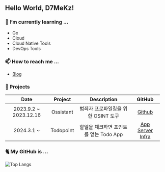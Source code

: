 ## Hello World, D7MeKz!

### 🌱 I’m currently learning ...
- Go
- Cloud
- Cloud Native Tools
- DevOps Tools

### 📫 How to reach me ...
- [Blog](https://github.com/D7MeKz)


### 👾 Projects
|**Date**|**Project**|**Description**|**GitHub**|
|:---:|:---:|:---:|:--:|
|2023.9.2 ~ 2023.12.16|Ossistant| 범죄자 프로파일링을 위한 OSINT 도구 | [Github](https://github.com/ICHEaccount/Ossistant)|
|2024.3.1 ~ | Todopoint | 할일을 체크하면 포인트를 얻는 Todo App | [App](https://github.com/D7MeKz/Todopoint-App) [Server](https://github.com/D7MeKz/TodoPoint-Server) [Infra](https://github.com/D7MeKz/Todopoint-Infra) |


### 🐈 My GitHub is ...

![Top Langs](https://github-readme-stats.vercel.app/api/top-langs/?username=D7MeKz&layout=compact&exclude_repo=D7MeKz.github.io,Portscan.chosun.final)

<!--
**D7MeKz/D7MeKz** is a ✨ _special_ ✨ repository because its `README.md` (this file) appears on your GitHub profile.


Here are some ideas to get you started:

- 🔭 I’m currently working on ...
- 🌱 I’m currently learning ...
- 👯 I’m looking to collaborate on ...
- 🤔 I’m looking for help with ...
- 💬 Ask me about ...
- 📫 How to reach me: ...
- 😄 Pronouns: ...
- ⚡ Fun fact: ...
-->
